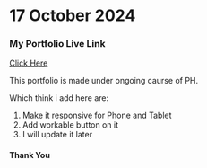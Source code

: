 <h1>17 October 2024</h1>
<h3>My Portfolio Live Link</h3>
<a href=" https://mdtanvircse572.github.io/simple-responsive-webdev-">Click Here</a>
<p>This portfolio is made under ongoing caurse of PH.</p>
<p>Which think i add here are:</p>
<ol>
  <li>Make it responsive for Phone and Tablet</li>
  <li>Add workable button on it </li>
  <li>I will update it later</li>
</ol>
<h4>Thank You</h4>
